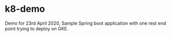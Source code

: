 # k8-demo
Demo for 23rd April 2020, Sample Spring boot application with one rest end point trying to deploy on GKE.
